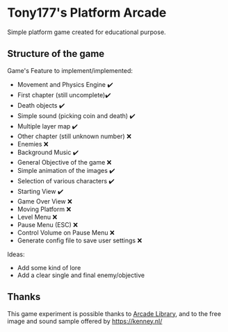 # Tony177's Platform Arcade
Simple platform game created for educational purpose.

## Structure of the game

Game's Feature to implement/implemented:
- Movement and Physics Engine :heavy_check_mark:
- First chapter (still uncomplete):heavy_check_mark:
- Death objects :heavy_check_mark:
- Simple sound (picking coin and death) :heavy_check_mark:
- Multiple layer map :heavy_check_mark:
- Other chapter (still unknown number) :x:
- Enemies :x:
- Background Music :heavy_check_mark:
- General Objective of the game :x:
- Simple animation of the images :heavy_check_mark:
- Selection of various characters :heavy_check_mark:
- Starting View :heavy_check_mark:
- Game Over View :x:
- Moving Platform :x:
- Level Menu :x:
- Pause Menu (ESC) :x: 
- Control Volume on Pause Menu :x:
- Generate config file to save user settings :x:

Ideas:
- Add some kind of lore
- Add a clear single and final enemy/objective


## Thanks
This game experiment is possible thanks to [Arcade Library](https://github.com/pythonarcade/arcade), and to the free image and sound sample offered by https://kenney.nl/